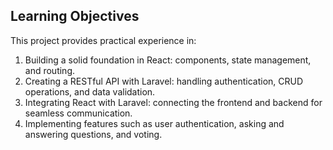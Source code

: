 ## Learning Objectives
This project provides practical experience in:
1. Building a solid foundation in React: components, state management, and routing.
2. Creating a RESTful API with Laravel: handling authentication, CRUD operations, and data validation.
3. Integrating React with Laravel: connecting the frontend and backend for seamless communication.
4. Implementing features such as user authentication, asking and answering questions, and voting.